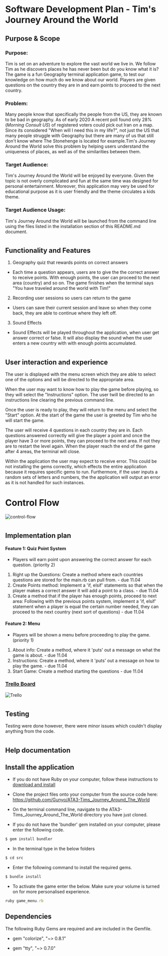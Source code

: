 # Software Development Plan - Tim's Journey Around the World

## Purpose & Scope

### **Purpose:** 

Tim is set on an adventure to explore the vast world we live in. We follow Tim as he discovers places he has never been but do you know what it is? The game is a fun Geography terminal application game, to test our knowledge on how much do we know about our world. Players are given questions on the country they are in and earn points to proceed to the next country. 

### **Problem:**

Many people know that specifically the people from the US, they are known to be bad in geography. As of early 2020 A recent poll found only 28% (*Morning Consult US*) of registered voters could pick out Iran on a map. Since its considered "When will I need this in my life?", not just the US that many people struggle with Geography but there are many of us that still don't know where The Stonehenge is located for example.Tim's Journey Around the World solve this problem by helping users understand the uniqueness of places, as well as of the similarities between them.

### **Target Audience:**

Tim's Journey Around the World will be enjoyed by everyone. Given the topic is not overly complicated and fun at the same time was designed for personal entertainment. Moreover, this application may very be used for educational purpose as it is user friendly and the theme circulates a kids theme.

### **Target Audience Usage:**

Tim's Journey Around the World will be launched from the command line using the files listed in the installation section of this README.md document. 


#

## Functionality and Features

1. Geography quiz that rewards points on correct answers 

- Each time a question appears, users are to give the the correct answer to receive points. With enough points, the user can proceed to the next area (country) and so on. The game finishes when the terminal says "You have traveled around the world with Tim!"


2. Recording user sessions so users can return to the game

- Users can save their current session and leave so when they come back, they are able to continue where they left off.
 
3. Sound Effects

- Sound Effects will be played throughout the application, when user get answer correct or false. It will also display the sound when the user enters a new country with with enough points accumulated. 

# 

## User interaction and experience

The user is displayed with the menu screen which they are able to select one of the options and will be directed  to the appropriate area.

When the user may want to know how to play the game before playing, so they will select the "Instructions" option. The user twill be directed to an instructions line clearing the previous command line. 

Once the user is ready to play, they will return to the menu and select the "Start" option. At the start of the game the user is greeted by Tim who he will start the game.

The user will receive 4 questions in each country they are in. Each questions answered correctly will give the player a point and once the player have 3 or more points, they can proceed to the next area. If not they are to restart the level again. When the player reach the end of the game after 4 areas, the terminal will close. 

Within the application the user may expect to receive error. This could be not installing the gems correctly, which effects the entire application because it requires specific gems to run. Furthermore, if the user inputs a random sets of letters and numbers, the the application will output an error as it is not handled for such instances.   

#

# Control Flow
![control-flow](./img/control_flow.png)

#

## Implementation plan

#### Feature 1: Quiz Point System
- Players will earn point upon answering the correct answer for each question. (priority 2)
1. Right up the Questions: Create a method where each countries questions are stored for the main.rb can pull from.  - due 11.04
2. Create Points method: Implement a 'if, elsif' statements so that when the player makes a correct answer it will add a point to a class. - due 11.04
3. Create a method that if the player has enough points, proceed to next area: Following with the previous points system, implement a 'if, elsif' statement when a player is equal the certain number needed, they can proceed to the next country (next sort of questions) - due 11.04

#### Feature 2: Menu
- Players will be shown a menu before proceeding to play the game. (priority 1)
1. About info: Create a method, where it 'puts' out a message on what the game is about. - due 11.04
2. Instructions: Create a method, where it 'puts' out a message on how to play the game. - due 11.04
3. Start Game: Create a method starting the questions - due 11.04

### [Trello Board](https://trello.com/b/Y1djURrA/tims-journey-around-the-world-app)

![Trello](./img/trello.png)

#

## Testing 

Testing were done however, there were minor issues which couldn't display anything from the code.

#
## Help documentation

## Install the application

- If you do not have Ruby on your computer, follow these instructions to [download and install](https://www.ruby-lang.org/en/documentation/installation/)

- Clone the project files onto your computer from the source code here: https://github.com/Gunyo/ATA3-Tims_Journey_Around_The_World

- On the terminal command line, navigate to the ATA3-Tims_Journey_Around_The_World directory you have just cloned.
- If you do not have the 'bundler' gem installed on your computer, please enter the following code.
 
```ruby
$ gem install bundler
```
- In the terminal type in the below folders 

```ruby
$ cd src
```

- Enter the following command to install the required gems.

```ruby
$ bundle install
```

- To activate the game enter the below. Make sure your volume is turned on for more personalised experience. 

```ruby
ruby game_menu.rb
```

## Dependencies 

The following Ruby Gems are required and are included in the Gemfile.

- gem "colorize", "~> 0.8.1"

- gem "tty", "~> 0.7.0"

#